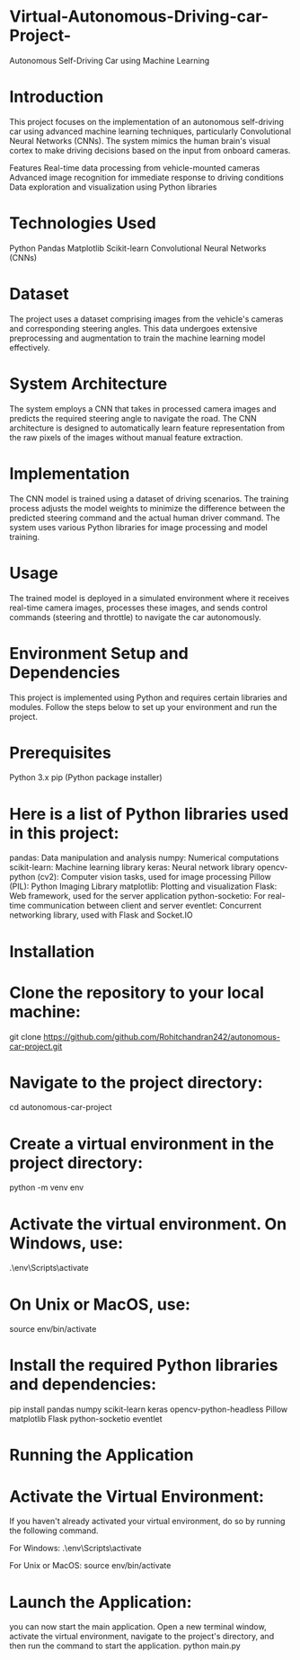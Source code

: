 # Virtual-Autonomous-Driving-car-Project-


Autonomous Self-Driving Car using Machine Learning

# Introduction
This project focuses on the implementation of an autonomous self-driving car using advanced machine learning techniques, particularly Convolutional Neural Networks (CNNs). The system mimics the human brain's visual cortex to make driving decisions based on the input from onboard cameras.

Features
Real-time data processing from vehicle-mounted cameras
Advanced image recognition for immediate response to driving conditions
Data exploration and visualization using Python libraries

# Technologies Used

Python
Pandas
Matplotlib
Scikit-learn
Convolutional Neural Networks (CNNs)

# Dataset
The project uses a dataset comprising images from the vehicle's cameras and corresponding steering angles. This data undergoes extensive preprocessing and augmentation to train the machine learning model effectively.

# System Architecture
The system employs a CNN that takes in processed camera images and predicts the required steering angle to navigate the road. The CNN architecture is designed to automatically learn feature representation from the raw pixels of the images without manual feature extraction.

# Implementation
The CNN model is trained using a dataset of driving scenarios. The training process adjusts the model weights to minimize the difference between the predicted steering command and the actual human driver command. The system uses various Python libraries for image processing and model training.

# Usage
The trained model is deployed in a simulated environment where it receives real-time camera images, processes these images, and sends control commands (steering and throttle) to navigate the car autonomously.

# Environment Setup and Dependencies
This project is implemented using Python and requires certain libraries and modules. Follow the steps below to set up your environment and run the project.

# Prerequisites
Python 3.x
pip (Python package installer)

# Here is a list of Python libraries used in this project:

pandas: Data manipulation and analysis
numpy: Numerical computations
scikit-learn: Machine learning library
keras: Neural network library
opencv-python (cv2): Computer vision tasks, used for image processing
Pillow (PIL): Python Imaging Library
matplotlib: Plotting and visualization
Flask: Web framework, used for the server application
python-socketio: For real-time communication between client and server
eventlet: Concurrent networking library, used with Flask and Socket.IO

# Installation

# Clone the repository to your local machine:
git clone https://github.com/github.com/Rohitchandran242/autonomous-car-project.git

# Navigate to the project directory:
cd autonomous-car-project

# Create a virtual environment in the project directory:
python -m venv env

# Activate the virtual environment. On Windows, use:
.\env\Scripts\activate

# On Unix or MacOS, use:
source env/bin/activate

# Install the required Python libraries and dependencies:
pip install pandas numpy scikit-learn keras opencv-python-headless Pillow matplotlib Flask python-socketio eventlet

# Running the Application

# Activate the Virtual Environment:

If you haven't already activated your virtual environment, do so by running the following command.

For Windows: .\env\Scripts\activate

For Unix or MacOS: source env/bin/activate

# Launch the Application:
you can now start the main application. Open a new terminal window, activate the virtual environment, navigate to the project's directory, and then run the command to start the application.
python main.py


